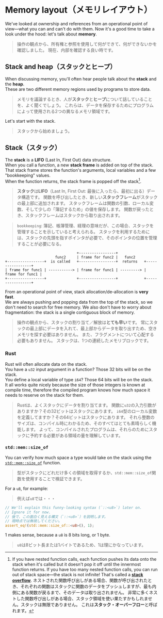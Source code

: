 # Memory layout（メモリレイアウト）

We've looked at ownership and references from an operational point of view—what you can and can't do with them.
Now it's a good time to take a look under the hood: let's talk about **memory**.

> 操作の観点から、所有権と参照を使用して何ができて、何ができないかを確認しました。
> 現在、内部を確認する良い時です。

## Stack and heap（スタックとヒープ）

When discussing memory, you'll often hear people talk about the **stack** and the **heap**.\
These are two different memory regions used by programs to store data.

> メモリを議論するとき、人が**スタック**と**ヒープ**について話していることを、よく聞くでしょう。
> これらは、データを保存するためにプログラムによって使用される2つの異なるメモリ領域です。

Let's start with the stack.

> スタックから始めましょう。

## Stack（スタック）

The **stack** is a **LIFO** (Last In, First Out) data structure.\
When you call a function, a new **stack frame** is added on top of the stack. That stack frame stores
the function's arguments, local variables and a few "bookkeeping" values.\
When the function returns, the stack frame is popped off the stack[^stack-overflow].

> **スタック**は**LIFO**（Last In, First Out: 最後に入ったら、最初に出る）データ構造です。
> 関数を呼び出したとき、新しい**スタックフレーム**がスタックの最上部に追加されます。
> スタックフレームは関数の引数、ローカル変数、そして少しの「簿記するため」の値を保存します。
> 関数が戻ったとき、スタックフレームはスタックから取り出されます。

> `bookkeeping`: 簿記、帳簿管理、経理の意味だが、この場合、スタックを管理することを示していると考えられる。
> スタックを利用するためには、スタックの先頭を指すポインタが必要で、そのポインタの位置を管理することが必要になる。

```text
                                 +-----------------+
                       func2     | frame for func2 |   func2
+-----------------+  is called   +-----------------+  returns   +-----------------+
| frame for func1 | -----------> | frame for func1 | ---------> | frame for func1 |
+-----------------+              +-----------------+            +-----------------+
```

From an operational point of view, stack allocation/de-allocation is **very fast**.\
We are always pushing and popping data from the top of the stack, so we don't need to search for free memory.
We also don't have to worry about fragmentation: the stack is a single contiguous block of memory.

> 操作の観点から、スタックの割り当て／解放は**とても早い**です。
> 常にスタックの最上部にデータを入れて、最上部からデータを取り出すため、空きメモリを探す必要はありません。
> また、フラグメントについて心配する必要もありません。
> スタックは、1つの連続したメモリブロックです。

### Rust

Rust will often allocate data on the stack.\
You have a `u32` input argument in a function? Those 32 bits will be on the stack.\
You define a local variable of type `i64`? Those 64 bits will be on the stack.\
It all works quite nicely because the size of those integers is known at compile time, therefore
the compiled program knows how much space it needs to reserve on the stack for them.

> Rustは、よくスタックにデータを割り当てます。
> 関数に`u32`の入力引数がありますか？その32ビットはスタックにあります。
> `i64`型のローカル変数を定義してますか？その64ビットはスタックにあります。
> それら整数のサイズは、コンパイル時にわかるため、そのすべてはとても素晴らしく機能します。
> よって、コンパイルされたプログラムは、それらのためにスタックに予約する必要がある領域の量を理解しています。

### `std::mem::size_of`

You can verify how much space a type would take on the stack
using the [`std::mem::size_of`](https://doc.rust-lang.org/std/mem/fn.size_of.html) function.

> 型がスタックにどれだけ多くの領域を取得するか、`std::mem::size_of`関数を使用することで検証できます。

For a `u8`, for example:

> 例えば`u8`では・・・

```rust
// We'll explain this funny-looking syntax (`::<u8>`) later on.
// Ignore it for now.
// 後で、この面白く見える構文（`::<u8>`）を説明します。
// 現時点では無視してください。
assert_eq!(std::mem::size_of::<u8>(), 1);
```

1 makes sense, because a `u8` is 8 bits long, or 1 byte.

> `u8`は8ビット長または1バイトであるため、1は理にかなっています。

[^stack-overflow]: If you have nested function calls, each function pushes its data onto the stack when it's called but
it doesn't pop it off until the innermost function returns.
If you have too many nested function calls, you can run out of stack space—the stack is not infinite!
That's called a [**stack overflow**](https://en.wikipedia.org/wiki/Stack_overflow).
ネストされた関数呼び出しがある場合、関数が呼び出されたとき、それぞれの関数はスタックに関数のデータをプッシュしますが、最も内側にある関数が戻るまで、そのデータは取り出されません。
非常に多くネストした関数呼び出しがある場合、スタック領域を使い果たすかもしれません。スタックは無限でありません。
これは**スタック・オーバーフロー**と呼ばれます。
